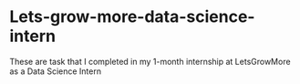 # Lets-grow-more-data-science-intern
These are task that I completed in my 1-month internship at LetsGrowMore as a Data Science Intern
